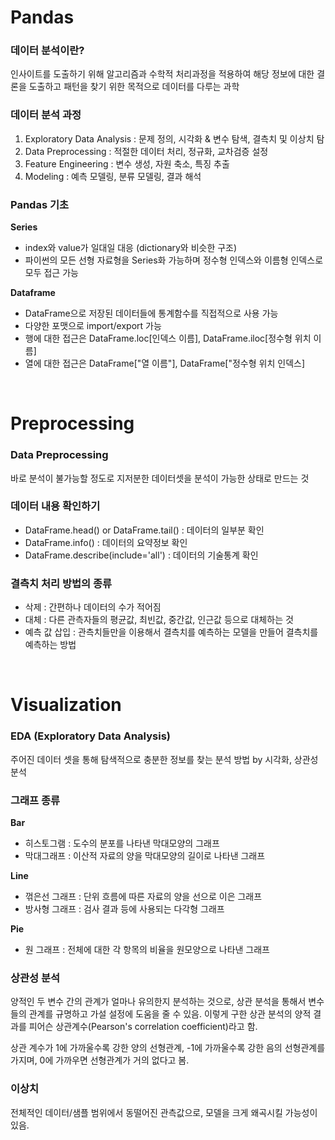 # Pandas

### 데이터 분석이란?

인사이트를 도출하기 위해 알고리즘과 수학적 처리과정을 적용하여 해당 정보에 대한 결론을 도출하고 패턴을 찾기 위한 목적으로 데이터를 다루는 과학

### 데이터 분석 과정

1. Exploratory Data Analysis : 문제 정의, 시각화 & 변수 탐색, 결측치 및 이상치 탐
2. Data Preprocessing : 적절한 데이터 처리, 정규화, 교차검증 설정
3. Feature Engineering : 변수 생성, 자원 축소, 특징 추출
4. Modeling : 예측 모델링, 분류 모델링, 결과 해석

### Pandas 기초

**Series**

- index와 value가 일대일 대응 (dictionary와 비슷한 구조)
- 파이썬의 모든 선형 자료형을 Series화 가능하며 정수형 인덱스와 이름형 인덱스로 모두 접근 가능

**Dataframe**

- DataFrame으로 저장된 데이터들에 통계함수를 직접적으로 사용 가능
- 다양한 포맷으로 import/export 가능
- 행에 대한 접근은 DataFrame.loc[인덱스 이름], DataFrame.iloc[정수형 위치 이름]
- 열에 대한 접근은 DataFrame["열 이름"], DataFrame["정수형 위치 인덱스]
<br>

# Preprocessing

### Data Preprocessing

바로 분석이 불가능할 정도로 지저분한 데이터셋을 분석이 가능한 상태로 만드는 것

### 데이터 내용 확인하기

- DataFrame.head() or DataFrame.tail() : 데이터의 일부분 확인
- DataFrame.info() : 데이터의 요약정보 확인
- DataFrame.describe(include='all') : 데이터의 기술통계 확인

### 결측치 처리 방법의 종류

- 삭제 : 간편하나 데이터의 수가 적어짐
- 대체 : 다른 관측자들의 평균값, 최빈값, 중간값, 인근값 등으로 대체하는 것
- 예측 값 삽입 : 관측치들만을 이용해서 결측치를 예측하는 모델을 만들어 결측치를 예측하는 방법

<br> 

# Visualization

### EDA (Exploratory Data Analysis)

주어진 데이터 셋을 통해 탐색적으로 충분한 정보를 찾는 분석 방법 by 시각화, 상관성 분석

### 그래프 종류

**Bar**

- 히스토그램 : 도수의 분포를 나타낸 막대모양의 그래프
- 막대그래프 : 이산적 자료의 양을 막대모양의 길이로 나타낸 그래프

**Line**

- 꺾은선 그래프 : 단위 흐름에 따른 자료의 양을 선으로 이은 그래프
- 방사형 그래프 : 검사 결과 등에 사용되는 다각형 그래프

**Pie**

- 원 그래프 : 전체에 대한 각 항목의 비율을 원모양으로 나타낸 그래프

### 상관성 분석

양적인 두 변수 간의 관계가 얼마나 유의한지 분석하는 것으로, 상관 분석을 통해서 변수들의 관계를 규명하고 가설 설정에 도움을 줄 수 있음. 이렇게 구한 상관 분석의 양적 결과를 피어슨 상관계수(Pearson's correlation coefficient)라고 함.

상관 계수가 1에 가까울수록 강한 양의 선형관계, -1에 가까울수록 강한 음의 선형관계를 가지며, 0에 가까우면 선형관계가 거의 없다고 봄.

### 이상치

전체적인 데이터/샘플 범위에서 동떨어진 관측값으로, 모델을 크게 왜곡시킬 가능성이 있음.

